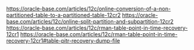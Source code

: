 <p><a href="https://oracle-base.com/articles/12c/online-conversion-of-a-non-partitioned-table-to-a-partitioned-table-12cr2">https://oracle-base.com/articles/12c/online-conversion-of-a-non-partitioned-table-to-a-partitioned-table-12cr2</a>
<a href="https://oracle-base.com/articles/12c/online-split-partition-and-subpartition-12cr2">https://oracle-base.com/articles/12c/online-split-partition-and-subpartition-12cr2</a>
<a href="https://oracle-base.com/articles/12c/rman-table-point-in-time-recovery-12cr1">https://oracle-base.com/articles/12c/rman-table-point-in-time-recovery-12cr1</a>
<a href="https://oracle-base.com/articles/12c/rman-table-point-in-time-recovery-12cr1#table-pitr-recovery-dump-file">https://oracle-base.com/articles/12c/rman-table-point-in-time-recovery-12cr1#table-pitr-recovery-dump-file</a></p>
